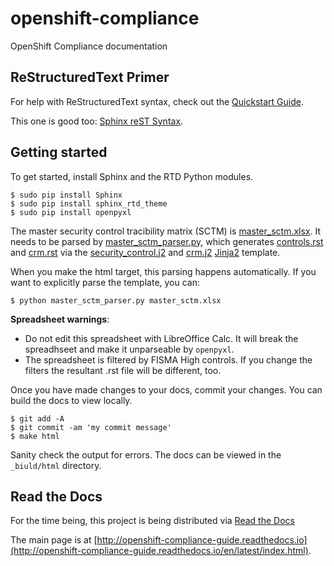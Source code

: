# openshift-compliance
OpenShift Compliance documentation

## ReStructuredText Primer

For help with ReStructuredText syntax, check out the [Quickstart Guide](http://docutils.sourceforge.net/docs/user/rst/quickstart.html).

This one is good too: [Sphinx reST Syntax](http://thomas-cokelaer.info/tutorials/sphinx/rest_syntax.html).

## Getting started

To get started, install Sphinx and the RTD Python modules.

```
$ sudo pip install Sphinx
$ sudo pip install sphinx_rtd_theme
$ sudo pip install openpyxl
```

The master security control tracibility matrix (SCTM) is [master_sctm.xlsx](master_sctm.xlsx). It needs to be parsed by [master_sctm_parser.py](master_sctm_parser.py), which generates [controls.rst](controls.rst) and [crm.rst](crm.rst) via the [security_control.j2](security_control.j2) and [crm.j2](crm.j2) [Jinja2](http://jinja.pocoo.org/docs/dev/) template.

When you make the html target, this parsing happens automatically. If you want to explicitly parse the template, you can:

```
$ python master_sctm_parser.py master_sctm.xlsx
```

**Spreadsheet warnings**: 
* Do not edit this spreadsheet with LibreOffice Calc. It will break the spreadhseet and make it unparseable by ```openpyxl```. 
* The spreadsheet is filtered by FISMA High controls. If you change the filters the resultant .rst file will be different, too.

Once you have made changes to your docs, commit your changes. You can build the docs to view locally.

```
$ git add -A
$ git commit -am 'my commit message'
$ make html
```

Sanity check the output for errors. The docs can be viewed in the ```_biuld/html``` directory.

## Read the Docs

For the time being, this project is being distributed via [Read the Docs](http://readthedocs.org)

The main page is at [http://openshift-compliance-guide.readthedocs.io](http://openshift-compliance-guide.readthedocs.io/en/latest/index.html).

